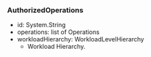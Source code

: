 ### AuthorizedOperations
- id: System.String
- operations: list of Operations
- workloadHierarchy: WorkloadLevelHierarchy
  - Workload Hierarchy.

